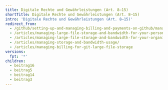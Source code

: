 ```yaml
---
title: Digitale Rechte und Gewährleistungen (Art. 8–15)
shortTitle: Digitale Rechte und Gewährleistungen (Art. 8–15)
intro: 'Digitale Rechte und Gewährleistungen (Art. 8–15)'
redirect_from:
  - /github/setting-up-and-managing-billing-and-payments-on-github/managing-billing-for-git-large-file-storage
  - /articles/managing-large-file-storage-and-bandwidth-for-your-personal-account/
  - /articles/managing-large-file-storage-and-bandwidth-for-your-organization/
  - /articles/managing-storage-and-bandwidth-usage/
  - /articles/managing-billing-for-git-large-file-storage
versions:
  fpt: '*'
children:
  - beitrag16
  - beitrag5
  - beitrag14
  - beitrag3
---
```


